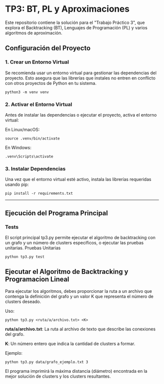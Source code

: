 # TP3: BT, PL y Aproximaciones

Este repositorio contiene la solución para el "Trabajo Práctico 3", que explora el Backtracking (BT), Lenguajes de Programación (PL) y varios algoritmos de aproximación.
## Configuración del Proyecto
### 1. Crear un Entorno Virtual

Se recomienda usar un entorno virtual para gestionar las dependencias del proyecto. Esto asegura que las librerías que instales no entren en conflicto con otros proyectos de Python en tu sistema.

    python3 -m venv venv

### 2. Activar el Entorno Virtual

Antes de instalar las dependencias o ejecutar el proyecto, activa el entorno virtual:

En Linux/macOS:

    source .venv/bin/activate

En Windows:

    .venv\Scripts\activate

### 3. Instalar Dependencias

Una vez que el entorno virtual esté activo, instala las librerías requeridas usando pip:

    pip install -r requirements.txt
---
## Ejecución del Programa Principal
### Tests
El script principal tp3.py permite ejecutar el algoritmo de backtracking con un grafo y un número de clusters específicos, o ejecutar las pruebas unitarias.
Pruebas Unitarias

    python tp3.py test

## Ejecutar el Algoritmo de Backtracking y Programacion Lineal

Para ejecutar los algoritmos, debes proporcionar la ruta a un archivo que contenga la definición del grafo y un valor K que representa el número de clusters deseado.

Uso:

    python tp3.py <ruta/a/archivo.txt> <K>

**ruta/a/archivo.txt**: La ruta al archivo de texto que describe las conexiones del grafo.

**K**: Un número entero que indica la cantidad de clusters a formar.

Ejemplo:

    python tp3.py data/grafo_ejemplo.txt 3

El programa imprimirá la máxima distancia (diámetro) encontrada en la mejor solución de clusters y los clusters resultantes.
